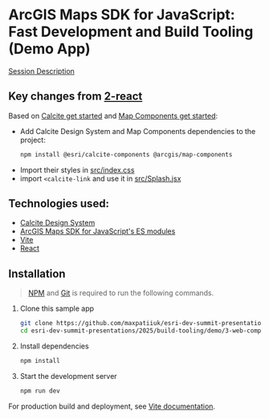 # ArcGIS Maps SDK for JavaScript: Fast Development and Build Tooling (Demo App)

[Session Description](../..)

## Key changes from [2-react](../2-react)

Based on [Calcite get started](https://developers.arcgis.com/calcite-design-system/get-started/#use-the-npm-package) and [Map Components get started](https://developers.arcgis.com/javascript/latest/guide/get-started-npm/):

- Add Calcite Design System and Map Components dependencies to the project:
  ```sh
  npm install @esri/calcite-components @arcgis/map-components
  ```
- Import their styles in [src/index.css](./src/index.css)
- import `<calcite-link` and use it in [src/Splash.jsx](./src/Splash.jsx)

## Technologies used:

- [Calcite Design System](https://developers.arcgis.com/calcite-design-system/)
- [ArcGIS Maps SDK for JavaScript's ES modules](https://developers.arcgis.com/javascript/latest/)
- [Vite](https://vitejs.dev/)
- [React](https://react.dev/)

## Installation

> [NPM](https://docs.npmjs.com/downloading-and-installing-node-js-and-npm) and [Git](https://git-scm.com/downloads) is required to run the following commands.

1. Clone this sample app

   ```sh
   git clone https://github.com/maxpatiiuk/esri-dev-summit-presentations esri-dev-summit-presentations
   cd esri-dev-summit-presentations/2025/build-tooling/demo/3-web-components
   ```

2. Install dependencies

   ```sh
   npm install
   ```

3. Start the development server

   ```sh
   npm run dev
   ```

For production build and deployment, see [Vite documentation](https://vite.dev/guide/static-deploy.html).
